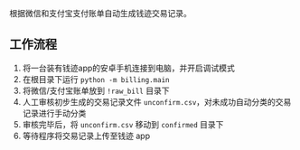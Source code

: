 根据微信和支付宝支付账单自动生成钱迹交易记录。

## 工作流程

1. 将一台装有钱迹app的安卓手机连接到电脑，并开启调试模式
2. 在根目录下运行 `python -m billing.main`
3. 将微信/支付宝账单放到 `!raw_bill` 目录下
4. 人工审核初步生成的交易记录文件 `unconfirm.csv`，对未成功自动分类的交易记录进行手动分类
5. 审核完毕后，将 `unconfirm.csv` 移动到 `confirmed` 目录下
6. 等待程序将交易记录上传至钱迹 app
